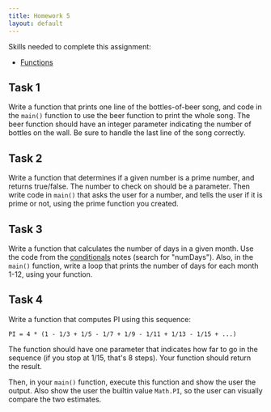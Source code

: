 ```yaml
---
title: Homework 5
layout: default
---
```


Skills needed to complete this assignment:

- [Functions](/lecture/functions.html)

## Task 1

Write a function that prints one line of the bottles-of-beer song, and code in the `main()` function to use the beer function to print the whole song. The beer function should have an integer parameter indicating the number of bottles on the wall. Be sure to handle the last line of the song correctly.

## Task 2

Write a function that determines if a given number is a prime number, and returns true/false. The number to check on should be a parameter. Then write code in `main()` that asks the user for a number, and tells the user if it is prime or not, using the prime function you created.

## Task 3

Write a function that calculates the number of days in a given month. Use the code from the [conditionals](/lecture/conditionals.html) notes (search for "numDays"). Also, in the `main()` function, write a loop that prints the number of days for each month 1-12, using your function.

## Task 4

Write a function that computes PI using this sequence:

```
PI = 4 * (1 - 1/3 + 1/5 - 1/7 + 1/9 - 1/11 + 1/13 - 1/15 + ...)
```

The function should have one parameter that indicates how far to go in the sequence (if you stop at 1/15, that's 8 steps). Your function should return the result.

Then, in your `main()` function, execute this function and show the user the output. Also show the user the builtin value `Math.PI`, so the user can visually compare the two estimates.